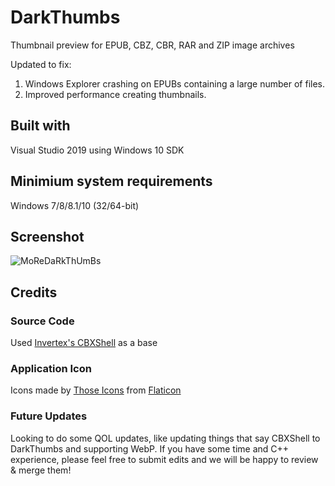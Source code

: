 # DarkThumbs
Thumbnail preview for EPUB, CBZ, CBR, RAR and ZIP image archives

Updated to fix:
1. Windows Explorer crashing on EPUBs containing a large number of files.
2. Improved performance creating thumbnails.


## Built with
Visual Studio 2019 using Windows 10 SDK

## Minimium system requirements
Windows 7/8/8.1/10 (32/64-bit)

## Screenshot
![MoReDaRkThUmBs](https://i.imgur.com/O8oBUwt.jpg)

## Credits

### Source Code
Used [Invertex's CBXShell](https://github.com/Invertex/CBXShell) as a base

### Application Icon
Icons made by [Those Icons](https://www.flaticon.com/authors/those-icons) from [Flaticon](https://www.flaticon.com/)

### Future Updates
Looking to do some QOL updates, like updating things that say CBXShell to DarkThumbs and supporting WebP. 
If you have some time and C++ experience, please feel free to submit edits and we will be happy to review & merge them!
